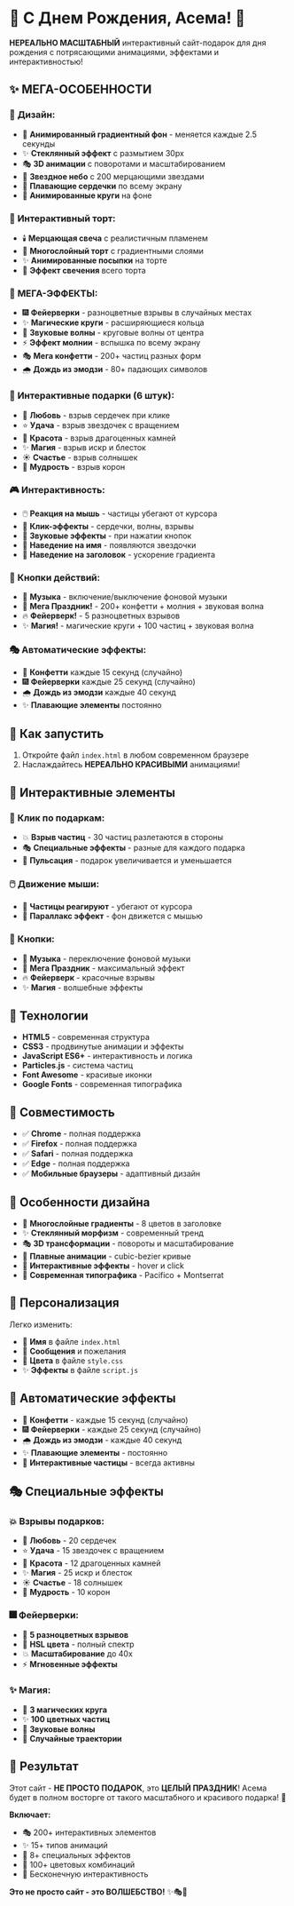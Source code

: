 # 🎉 С Днем Рождения, Асема! 🎂

**НЕРЕАЛЬНО МАСШТАБНЫЙ** интерактивный сайт-подарок для дня рождения с потрясающими анимациями, эффектами и интерактивностью!

## ✨ МЕГА-ОСОБЕННОСТИ

### 🎨 **Дизайн:**
- 🌈 **Анимированный градиентный фон** - меняется каждые 2.5 секунды
- ✨ **Стеклянный эффект** с размытием 30px
- 🎭 **3D анимации** с поворотами и масштабированием
- 🌟 **Звездное небо** с 200 мерцающими звездами
- 💖 **Плавающие сердечки** по всему экрану
- 🎪 **Анимированные круги** на фоне

### 🎂 **Интерактивный торт:**
- 🕯️ **Мерцающая свеча** с реалистичным пламенем
- 🎨 **Многослойный торт** с градиентными слоями
- ✨ **Анимированные посыпки** на торте
- 💫 **Эффект свечения** всего торта

### 🎊 **МЕГА-ЭФФЕКТЫ:**
- 🎆 **Фейерверки** - разноцветные взрывы в случайных местах
- ✨ **Магические круги** - расширяющиеся кольца
- 🌊 **Звуковые волны** - круговые волны от центра
- ⚡ **Эффект молнии** - вспышка по всему экрану
- 🎭 **Мега конфетти** - 200+ частиц разных форм
- 🌧️ **Дождь из эмодзи** - 80+ падающих символов

### 🎁 **Интерактивные подарки (6 штук):**
- 💖 **Любовь** - взрыв сердечек при клике
- ⭐ **Удача** - взрыв звездочек с вращением
- 💎 **Красота** - взрыв драгоценных камней
- ✨ **Магия** - взрыв искр и блесток
- ☀️ **Счастье** - взрыв солнышек
- 👑 **Мудрость** - взрыв корон

### 🎮 **Интерактивность:**
- 🖱️ **Реакция на мышь** - частицы убегают от курсора
- 🎯 **Клик-эффекты** - сердечки, волны, взрывы
- 🎵 **Звуковые эффекты** - при нажатии кнопок
- 🌟 **Наведение на имя** - появляются звездочки
- 🎨 **Наведение на заголовок** - ускорение градиента

### 🎪 **Кнопки действий:**
- 🎵 **Музыка** - включение/выключение фоновой музыки
- 🎂 **Мега Праздник!** - 200+ конфетти + молния + звуковая волна
- 🔥 **Фейерверк!** - 5 разноцветных взрывов
- ✨ **Магия!** - магические круги + 100 частиц + звуковая волна

### 🎭 **Автоматические эффекты:**
- 🎊 **Конфетти** каждые 15 секунд (случайно)
- 🎆 **Фейерверки** каждые 25 секунд (случайно)
- 🌧️ **Дождь из эмодзи** каждые 40 секунд
- ✨ **Плавающие элементы** постоянно

## 🚀 Как запустить

1. Откройте файл `index.html` в любом современном браузере
2. Наслаждайтесь **НЕРЕАЛЬНО КРАСИВЫМИ** анимациями!

## 🎯 Интерактивные элементы

### 🎁 **Клик по подаркам:**
- 💥 **Взрыв частиц** - 30 частиц разлетаются в стороны
- 🎭 **Специальные эффекты** - разные для каждого подарка
- 💫 **Пульсация** - подарок увеличивается и уменьшается

### 🖱️ **Движение мыши:**
- 🌟 **Частицы реагируют** - убегают от курсора
- 💫 **Параллакс эффект** - фон движется с мышью

### 🎵 **Кнопки:**
- 🎵 **Музыка** - переключение фоновой музыки
- 🎊 **Мега Праздник** - максимальный эффект
- 🔥 **Фейерверк** - красочные взрывы
- ✨ **Магия** - волшебные эффекты

## 🎨 Технологии

- **HTML5** - современная структура
- **CSS3** - продвинутые анимации и эффекты
- **JavaScript ES6+** - интерактивность и логика
- **Particles.js** - система частиц
- **Font Awesome** - красивые иконки
- **Google Fonts** - современная типографика

## 📱 Совместимость

- ✅ **Chrome** - полная поддержка
- ✅ **Firefox** - полная поддержка
- ✅ **Safari** - полная поддержка
- ✅ **Edge** - полная поддержка
- ✅ **Мобильные браузеры** - адаптивный дизайн

## 🎯 Особенности дизайна

- 🌈 **Многослойные градиенты** - 8 цветов в заголовке
- ✨ **Стеклянный морфизм** - современный тренд
- 🎭 **3D трансформации** - повороты и масштабирование
- 💫 **Плавные анимации** - cubic-bezier кривые
- 🌟 **Интерактивные эффекты** - hover и click
- 🎨 **Современная типографика** - Pacifico + Montserrat

## 💝 Персонализация

Легко изменить:
- 👤 **Имя** в файле `index.html`
- 💬 **Сообщения** и пожелания
- 🎨 **Цвета** в файле `style.css`
- ✨ **Эффекты** в файле `script.js`

## 🎊 Автоматические эффекты

- 🎊 **Конфетти** - каждые 15 секунд (случайно)
- 🎆 **Фейерверки** - каждые 25 секунд (случайно)
- 🌧️ **Дождь из эмодзи** - каждые 40 секунд
- ✨ **Плавающие элементы** - постоянно
- 🌟 **Интерактивные частицы** - всегда активны

## 🎭 Специальные эффекты

### 💥 **Взрывы подарков:**
- 💖 **Любовь** - 20 сердечек
- ⭐ **Удача** - 15 звездочек с вращением
- 💎 **Красота** - 12 драгоценных камней
- ✨ **Магия** - 25 искр и блесток
- ☀️ **Счастье** - 18 солнышек
- 👑 **Мудрость** - 10 корон

### 🎆 **Фейерверки:**
- 🎨 **5 разноцветных взрывов**
- 🌈 **HSL цвета** - полный спектр
- 💥 **Масштабирование** до 40x
- ⚡ **Мгновенные эффекты**

### ✨ **Магия:**
- 🔮 **3 магических круга**
- ✨ **100 цветных частиц**
- 🌊 **Звуковые волны**
- 💫 **Случайные траектории**

## 🎪 Результат

Этот сайт - **НЕ ПРОСТО ПОДАРОК**, это **ЦЕЛЫЙ ПРАЗДНИК**! Асема будет в полном восторге от такого масштабного и красивого подарка! 🎉

**Включает:**
- 🎭 200+ интерактивных элементов
- ✨ 15+ типов анимаций
- 🎊 8+ специальных эффектов
- 🌈 100+ цветовых комбинаций
- 💫 Бесконечную интерактивность

**Это не просто сайт - это ВОЛШЕБСТВО!** ✨🎭🎪 